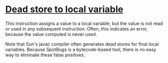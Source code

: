 # [Dead store to local variable](https://spotbugs.readthedocs.io/en/latest/bugDescriptions.html#DLS_DEAD_LOCAL_STORE)

This instruction assigns a value to a local variable,
but the value is not read or used in any subsequent instruction.
Often, this indicates an error, because the value computed is never
used.

Note that Sun's javac compiler often generates dead stores for
final local variables.  Because SpotBugs is a bytecode-based tool,
there is no easy way to eliminate these false positives.